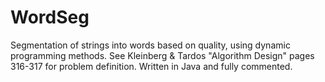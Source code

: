 # WordSeg
Segmentation of strings into words based on quality, using dynamic programming methods. See Kleinberg & Tardos "Algorithm Design" pages 316-317 for problem definition.
Written in Java and fully commented.
